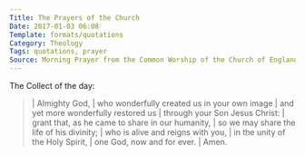 ```yaml
---
Title: The Prayers of the Church
Date: 2017-01-03 06:08
Template: formats/quotations
Category: Theology
Tags: quotations, prayer
Source: Morning Prayer from the Common Worship of the Church of England
---
```


The Collect of the day:

> | Almighty God,
> | who wonderfully created us in your own image
> | and yet more wonderfully restored us
> | through your Son Jesus Christ:
> | grant that, as he came to share in our humanity,
> | so we may share the life of his divinity;
> | who is alive and reigns with you,
> | in the unity of the Holy Spirit,
> | one God, now and for ever.
> | Amen.
